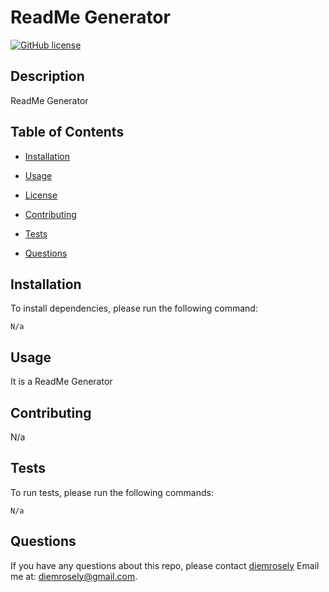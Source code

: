 
  # ReadMe Generator

[![GitHub license](https://img.shields.io/badge/license-MIT-blue.svg)](https://github.com/diemrosely/readme-generator)

## Description

ReadMe Generator

## Table of Contents

* [Installation](#install)

* [Usage](#usage)

* [License](#license)

* [Contributing](#contributing)

* [Tests](#tests)

* [Questions](#questions)

## Installation

To install dependencies, please run the following command:

```
N/a
```

## Usage

It is a ReadMe Generator

## Contributing

N/a

## Tests

To run tests, please run the following commands:

```
N/a
```

## Questions

If you have any questions about this repo, please contact 
[diemrosely](undefined) 
Email me at: diemrosely@gmail.com.
